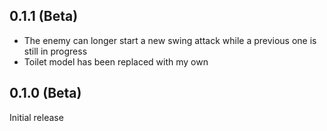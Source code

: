 ## 0.1.1 (Beta)

- The enemy can longer start a new swing attack while a previous one is still in progress
- Toilet model has been replaced with my own

## 0.1.0 (Beta)

Initial release
